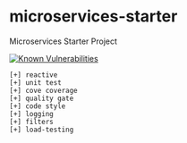 # microservices-starter
Microservices Starter Project

[![Known Vulnerabilities](https://snyk.io/test/github/skhatri/microservices-starter-java/badge.svg?targetFile=build.gradle)](https://snyk.io/test/github/skhatri/microservices-starter-java?targetFile=build.gradle)


```
[+] reactive
[+] unit test
[+] cove coverage
[+] quality gate
[+] code style
[+] logging
[+] filters
[+] load-testing
```
